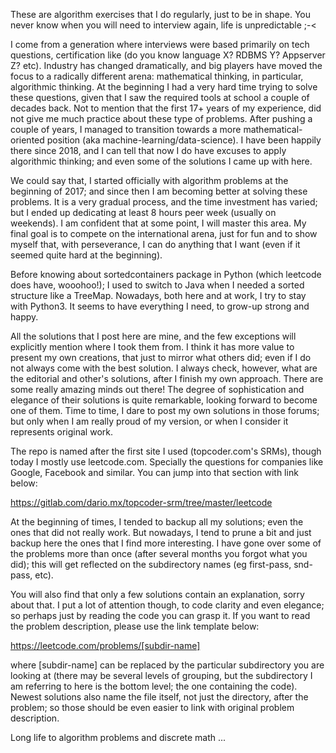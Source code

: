 These are algorithm exercises that I do regularly, just to be in shape. You
never know when you will need to interview again, life is unpredictable ;-<

I come from a generation where interviews were based primarily on tech questions,
certification like (do you know language X? RDBMS Y? Appserver Z? etc). Industry
has changed dramatically, and big players have moved the focus to a radically
different arena: mathematical thinking, in particular, algorithmic thinking.
At the beginning I had a very hard time trying to solve these questions, given
that I saw the required tools at school a couple of decades back. Not to mention
that the first 17+ years of my experience, did not give me much practice about
these type of problems. After pushing a couple of years, I managed to transition
towards a more mathematical-oriented position (aka machine-learning/data-science).
I have been happily there since 2018, and I can tell that now I do have excuses 
to apply algorithmic thinking; and even some of the solutions I came up with here. 

We could say that, I started officially with algorithm problems at the beginning 
of 2017; and since then I am becoming better at solving these problems. 
It is a very gradual process, and the time investment has varied; but I ended up 
dedicating at least 8 hours peer week (usually on weekends). I am confident that 
at some point, I will master this area. My final goal is to compete on the 
international arena, just for fun and to show myself that, with perseverance, 
I can do anything that I want (even if it seemed quite hard at the beginning).

Before knowing about sortedcontainers package in Python (which leetcode 
does have, wooohoo!); I used to switch to Java when I needed a sorted structure 
like a TreeMap. Nowadays, both here and at work, I try to stay with Python3. 
It seems to have everything I need, to grow-up strong and happy.

All the solutions that I post here are mine, and the few exceptions will 
explicitly mention where I took them from. I think it has more value to present
my own creations, that just to mirror what others did; even if I do not always 
come with the best solution. I always check, however, what are the editorial 
and other's solutions, after I finish my own approach. There are some 
really amazing minds out there! The degree of sophistication and elegance of
their solutions is quite remarkable, looking forward to become one of them.
Time to time, I dare to post my own solutions in those forums; but only when
I am really proud of my version, or when I consider it represents original work.

The repo is named after the first site I used (topcoder.com's SRMs), though
today I mostly use leetcode.com. Specially the questions for companies like
Google, Facebook and similar. You can jump into that section with link below:

https://gitlab.com/dario.mx/topcoder-srm/tree/master/leetcode

At the beginning of times, I tended to backup all my solutions; even the ones
that did not really work. But nowadays, I tend to prune a bit and just backup
here the ones that I find more interesting. I have gone over some of the 
problems more than once (after several months you forgot what you did);
this will get reflected on the subdirectory names (eg first-pass, snd-pass, etc).

You will also find that only a few solutions contain an explanation, sorry about
that. I put a lot of attention though, to code clarity and even elegance; so
perhaps just by reading the code you can grasp it. If you want to read the problem
description, please use the link template below:

https://leetcode.com/problems/[subdir-name]

where [subdir-name] can be replaced by the particular subdirectory you are
looking at (there may be several levels of grouping, but the subdirectory I am
referring to here is the bottom level; the one containing the code). Newest 
solutions also name the file itself, not just the directory, after the problem;
so those should be even easier to link with original problem description.

Long life to algorithm problems and discrete math ...


